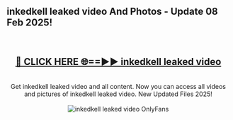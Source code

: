 <h2>inkedkell leaked video And Photos - Update 08 Feb 2025!</h2>
<br>
<div align="center">
<h2><a href="https://cutt.ly/te57wshS" rel="nofollow">🔴 CLICK HERE 🌐==►► inkedkell leaked video</a></h2>
<br>
Get inkedkell leaked video and all content. Now you can access all videos and pictures of inkedkell leaked video. New Updated Files 2025!
<br>
<br>
<a href="https://cutt.ly/te57wshS" rel="nofollow" data-target="animated-image.originalLink"><img src="https://i.ibb.co.com/WyWwxjT/player-gif2.gif" alt="inkedkell leaked video OnlyFans" style="max-width: 100%; display: inline-block;" data-target="animated-image.originalImage"></a>
</div>
<br>